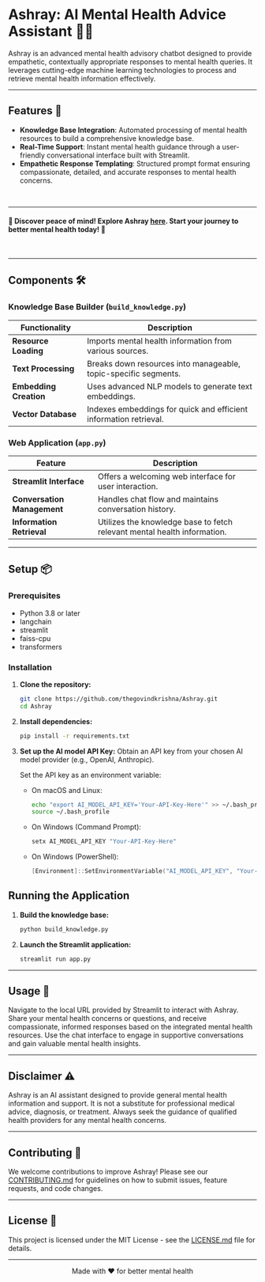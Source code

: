 # Ashray: AI Mental Health Advice Assistant 🧠💬

Ashray is an advanced mental health advisory chatbot designed to provide empathetic, contextually appropriate responses to mental health queries. It leverages cutting-edge machine learning technologies to process and retrieve mental health information effectively.

---

## Features 🌟

- **Knowledge Base Integration**: Automated processing of mental health resources to build a comprehensive knowledge base.
- **Real-Time Support**: Instant mental health guidance through a user-friendly conversational interface built with Streamlit.
- **Empathetic Response Templating**: Structured prompt format ensuring compassionate, detailed, and accurate responses to mental health concerns.

<br>

---

<h4><strong>🚀 Discover peace of mind! Explore Ashray <a href="https://huggingface.co/spaces/thegovindkrishna/Ashray">here</a>. Start your journey to better mental health today! 🌈</strong></h4>
<br>

---

## Components 🛠️

### Knowledge Base Builder (`build_knowledge.py`)

| Functionality | Description |
|---------------|-------------|
| **Resource Loading** | Imports mental health information from various sources. |
| **Text Processing** | Breaks down resources into manageable, topic-specific segments. |
| **Embedding Creation** | Uses advanced NLP models to generate text embeddings. |
| **Vector Database** | Indexes embeddings for quick and efficient information retrieval. |

### Web Application (`app.py`)

| Feature | Description |
|---------|-------------|
| **Streamlit Interface** | Offers a welcoming web interface for user interaction. |
| **Conversation Management** | Handles chat flow and maintains conversation history. |
| **Information Retrieval** | Utilizes the knowledge base to fetch relevant mental health information. |

---

## Setup 📦

### Prerequisites

- Python 3.8 or later
- langchain
- streamlit
- faiss-cpu
- transformers

### Installation

1. **Clone the repository:**
   ```bash
   git clone https://github.com/thegovindkrishna/Ashray.git
   cd Ashray
   ```

2. **Install dependencies:**
   ```bash
   pip install -r requirements.txt
   ```

3. **Set up the AI model API Key:**
   Obtain an API key from your chosen AI model provider (e.g., OpenAI, Anthropic).

   Set the API key as an environment variable:
   
   - On macOS and Linux:
     ```bash
     echo "export AI_MODEL_API_KEY='Your-API-Key-Here'" >> ~/.bash_profile
     source ~/.bash_profile
     ```
   - On Windows (Command Prompt):
     ```cmd
     setx AI_MODEL_API_KEY "Your-API-Key-Here"
     ```
   - On Windows (PowerShell):
     ```powershell
     [Environment]::SetEnvironmentVariable("AI_MODEL_API_KEY", "Your-API-Key-Here", "User")
     ```

## Running the Application

1. **Build the knowledge base:**
   ```bash
   python build_knowledge.py
   ```

2. **Launch the Streamlit application:**
   ```bash
   streamlit run app.py
   ```

---

## Usage 🤝

Navigate to the local URL provided by Streamlit to interact with Ashray. Share your mental health concerns or questions, and receive compassionate, informed responses based on the integrated mental health resources. Use the chat interface to engage in supportive conversations and gain valuable mental health insights.

---

## Disclaimer ⚠️

Ashray is an AI assistant designed to provide general mental health information and support. It is not a substitute for professional medical advice, diagnosis, or treatment. Always seek the guidance of qualified health providers for any mental health concerns.

---

## Contributing 🤝

We welcome contributions to improve Ashray! Please see our [CONTRIBUTING.md](CONTRIBUTING.md) for guidelines on how to submit issues, feature requests, and code changes.

---

## License 📄

This project is licensed under the MIT License - see the [LICENSE.md](LICENSE.md) file for details.

---

<p align="center">Made with ❤️ for better mental health</p>

